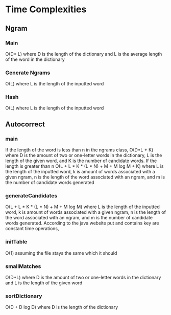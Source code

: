 # Time Complexities

## Ngram 

### Main

O(D* L) 
where D is the length of the dictionary and L is the average length of the word in the dictionary

### Generate Ngrams
O(L)
where L is the length of the inputted word

### Hash
O(L)
where L is the length of the inputted word

## Autocorrect

### main 

If the length of the word is less than n in the ngrams class, O(D*L + K)  where D is the amount of two or one-letter words in the dictionary, L is the length of the given word, and K is the number of candidate words. 
If the length is greater than n O(L + L * K * (L * N) + M + M log M + K) where L is the length of the inputted word, 
k is amount of words associated with a given ngram,  n is the length of the word associated with an ngram, 
and m is the number of candidate words generated

### generateCandidates

O(L + L * K * (L * N) + M + M log M) where L is the length of the inputted word, k is amount of words associated with a given ngram, 
n is the length of the word associated with an ngram, and m is the number of candidate words generated.
According to the java website put and contains key are constant time operations,

### initTable


O(1) assuming the file stays the same which it should

### smallMatches 

O(D*L) where D is the amount of two or one-letter words in the dictionary and L is the length of the given word

### sortDictionary 
O(D + D log D) where D is the length of the dictionary


